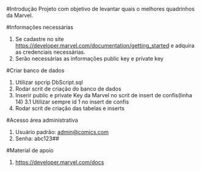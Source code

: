 #Introdução 
Projeto com objetivo de levantar quais o melhores quadrinhos da Marvel.

#Informações necessárias
1.	Se cadastre no site https://developer.marvel.com/documentation/getting_started e adquira as credenciais necessárias.
2.  Serão necessárias as informações public key e private key

#Criar banco de dados
1.	Utilizar spcrip DbScript.sql
2.	Rodar scrit de criação do banco de dados
3.  Inserir public e private Key da Marvel no scrit de insert de confis(linha 14)
3.1 Utilizar sempre id 1 no insert de confis 
3.	Rodar scrit de criação das tabelas e inserts

#Acesso área administrativa
1. Usuário padrão:  admin@comics.com
2. Senha: abc123##

#Material de apoio 
1. https://developer.marvel.com/docs